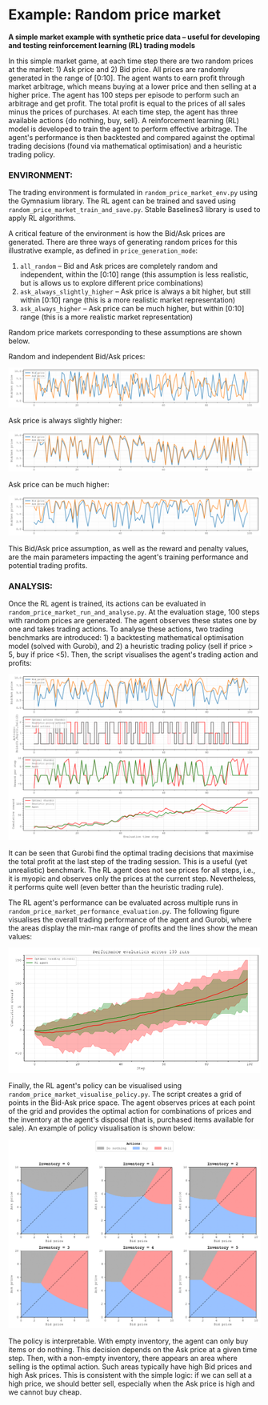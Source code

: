 # Example: Random price market
**A simple market example with synthetic price data – useful for developing and testing reinforcement learning (RL) trading models**

In this simple market game, at each time step there are two random prices at the market: 1) Ask price and 2) Bid price.
All prices are randomly generated in the range of [0:10].
The agent wants to earn profit through market arbitrage, which means buying at a lower price and then selling at a higher price. 
The agent has 100 steps per episode to perform such an arbitrage and get profit. The total profit is equal to the prices of all sales minus the prices of purchases. 
At each time step, the agent has three available actions {do nothing, buy, sell}.
A reinforcement learning (RL) model is developed to train the agent to perform effective arbitrage.
The agent's performance is then backtested and compared against the optimal trading decisions (found via mathematical optimisation) and a heuristic trading policy.


### ENVIRONMENT:
The trading environment is formulated in `random_price_market_env.py` using the Gymnasium library.
The RL agent can be trained and saved using `random_price_market_train_and_save.py`. Stable Baselines3 library is used to apply RL algorithms.

A critical feature of the environment is how the Bid/Ask prices are generated. There are three ways of generating random prices for this illustrative example, as defined in `price_generation_mode`:
1. `all_random` – Bid and Ask prices are completely random and independent, within the [0:10] range (this assumption is less realistic, but is allows us to explore different price combinations)  
2. `ask_always_slightly_higher` – Ask price is always a bit higher, but still within [0:10] range (this is a more realistic market representation)  
3. `ask_always_higher` – Ask price can be much higher, but within [0:10] range (this is a more realistic market representation)

Random price markets corresponding to these assumptions are shown below.

Random and independent Bid/Ask prices:
<p align="center">
  <img src="prices_example_all_random.png"/>
</p>
Ask price is always slightly higher:
<p align="center">
  <img src="prices_example_ask_always_slightly_higher.png"/>
</p>
Ask price can be much higher:
<p align="center">
  <img src="prices_example_ask_always_higher.png"/>
</p>

This Bid/Ask price assumption, as well as the reward and penalty values, are the main parameters impacting the agent's training performance and potential trading profits.

### ANALYSIS:
Once the RL agent is trained, its actions can be evaluated in `random_price_market_run_and_analyse.py`.
At the evaluation stage, 100 steps with random prices are generated. The agent observes these states one by one and takes trading actions.
To analyse these actions, two trading benchmarks are introduced: 1) a backtesting mathematical optimisation model (solved with Gurobi), and 2) a heuristic trading policy (sell if price > 5, buy if price <5).
Then, the script visualises the agent's trading action and profits:
<p align="center">
  <img src="plt_action_analysis_example.png"/>
</p>
It can be seen that Gurobi find the optimal trading decisions that maximise the total profit at the last step of the trading session. This is a useful (yet unrealistic) benchmark.
The RL agent does not see prices for all steps, i.e., it is myopic and observes only the prices at the current step. Nevertheless, it performs quite well (even better than the heuristic trading rule).

The RL agent's performance can be evaluated across multiple runs in `random_price_market_performance_evaluation.py`. The following figure visualises the overall trading performance of the agent and Gurobi, where the areas display the min-max range of profits and the lines show the mean values:
<p align="center">
  <img src="plt_performance_evaluation_example.png"/>
</p>

Finally, the RL agent's policy can be visualised using `random_price_market_visualise_policy.py`. The script creates a grid of points in the Bid-Ask price space. The agent observes prices at each point of the grid and provides the optimal action for combinations of prices and the inventory at the agent's disposal (that is, purchased items available for sale).
An example of policy visualisation is shown below:
<p align="center">
  <img src="plt_policy_visualisation_example.png"/>
</p>
The policy is interpretable. With empty inventory, the agent can only buy items or do nothing. This decision depends on the Ask price at a given time step. Then, with a non-empty inventory, there appears an area where selling is the optimal action. Such areas typically have high Bid prices and high Ask prices. This is consistent with the simple logic: if we can sell at a high price, we should better sell, especially when the Ask price is high and we cannot buy cheap.

